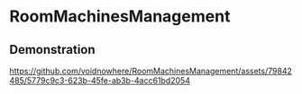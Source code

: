 # RoomMachinesManagement

## Demonstration

https://github.com/voidnowhere/RoomMachinesManagement/assets/79842485/5779c9c3-623b-45fe-ab3b-4acc61bd2054

